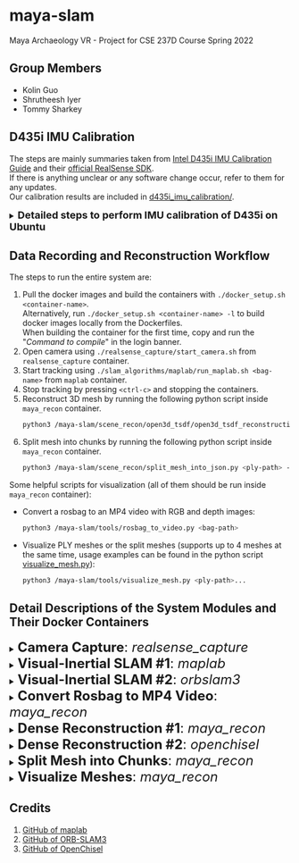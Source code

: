 # maya-slam
Maya Archaeology VR - Project for CSE 237D Course Spring 2022

## Group Members
  * Kolin Guo
  * Shrutheesh Iyer
  * Tommy Sharkey

## D435i IMU Calibration
The steps are mainly summaries taken from
[Intel D435i IMU Calibration Guide](https://www.intelrealsense.com/wp-content/uploads/2019/07/Intel_RealSense_Depth_D435i_IMU_Calibration.pdf)
and their [official RealSense SDK](https://github.com/IntelRealSense/librealsense).  
If there is anything unclear or any software change occur, refer to them for
any updates.  
Our calibration results are included in [d435i_imu_calibration/](d435i_imu_calibration).

<details>
<summary><b><font size="+1">Detailed steps to perform IMU calibration of D435i on Ubuntu</font></b></summary>
<p>

Prerequisites: Ubuntu >= 18.04, Python 3 (pip, numpy)

* Step 1: Install Intel RealSense SDK `pyrealsense2` wrapper:  
  ```bash
  sudo pip3 install pyrealsense2
  ```
* Step 2: Clone [Intel RealSense SDK](https://github.com/IntelRealSense/librealsense):  
  ```bash
  git clone https://github.com/IntelRealSense/librealsense.git
  ```
* Step 3: Run `librealsense/tools/rs-imu-calibration/rs-imu-calibration.py` with sudo
  to perform IMU calibration.
  Check [this README.md](https://github.com/IntelRealSense/librealsense/tree/master/tools/rs-imu-calibration)
  for more information.  
  ```bash
  cd librealsense/tools/rs-imu-calibration
  sudo python3 rs-imu-calibration.py
  ```
* Step 4: At the end of the calibration script, select to write the results to D435i's eeprom.

Note that if you are connected to a laptop, your screen might rotate according
to the connected D435i orientation. This is because the OS sees the IMU inside
D435i as any IMU inside a tablet and thus will rotate screen orientation following
it. To turn screen rotation off, see
[this post](https://askubuntu.com/questions/1035209/how-to-turn-off-screen-rotation-in-ubuntu-18-04-lts).

</p>
</details>

## Data Recording and Reconstruction Workflow
The steps to run the entire system are:
1. Pull the docker images and build the containers with `./docker_setup.sh <container-name>`.  
   Alternatively, run `./docker_setup.sh <container-name> -l` to build docker images locally
   from the Dockerfiles.  
   When building the container for the first time, copy and run the "*Command to compile*" in the login banner.
2. Open camera using `./realsense_capture/start_camera.sh` from `realsense_capture` container.
3. Start tracking using `./slam_algorithms/maplab/run_maplab.sh <bag-name>` from `maplab` container.
4. Stop tracking by pressing `<ctrl-c>` and stopping the containers.
5. Reconstruct 3D mesh by running the following python script inside `maya_recon` container.
    ```bash
    python3 /maya-slam/scene_recon/open3d_tsdf/open3d_tsdf_reconstruction.py <bag-path> --voxel-length <voxel-length> --pose-refine
    ```
6. Split mesh into chunks by running the following python script inside `maya_recon` container.
    ```bash
    python3 /maya-slam/scene_recon/split_mesh_into_json.py <ply-path> --box-size <box-size>
    ```
Some helpful scripts for visualization (all of them should be run inside `maya_recon` container):
* Convert a rosbag to an MP4 video with RGB and depth images:
  ```bash
  python3 /maya-slam/tools/rosbag_to_video.py <bag-path>
  ```
* Visualize PLY meshes or the split meshes
(supports up to 4 meshes at the same time,
usage examples can be found in the python script
[visualize_mesh.py](tools/visualize_mesh.py#L3-L14)):
  ```bash
  python3 /maya-slam/tools/visualize_mesh.py <ply-path>...
  ```

## Detail Descriptions of the System Modules and Their Docker Containers

<details>
<summary><font size="+2"><b>Camera Capture</b>: <i>realsense_capture</i></font></summary>
<p>

| docker image | Dockerfile | Estimated compile time |
| :-----: | :-----: | :-----: |
| [kolinguo/realsense:v1.0](https://hub.docker.com/r/kolinguo/realsense) | [docker/Dockerfile_realsense](docker/Dockerfile_realsense) | 1-2 minutes |

Container for launching and configuring the Intel RealSense D435i RGBD camera.  
This docker image has Ubuntu 18.04, CUDA 11.3.1, ROS Melodic, OpenCV 4.4.0,
[librealsense](https://github.com/IntelRealSense/librealsense),
[realsense-ros](https://github.com/IntelRealSense/realsense-ros).

#### Build & compile codebase
1. `./docker_setup.sh realsense_capture` to pull the docker image and build the container.
2. `cd realsense_capture && ./build_ros.sh` to compile the packages.

#### Running
Run `./realsense_capture/start_camera.sh` to start the camera.  
This will launch the launch file
[realsense_d435i_rviz.launch](realsense_capture/catkin_ws/src/realsense_d435i_capture/launch/realsense_d435i_rviz.launch).
It is configured to launch the RGB color feed (1280x720 @ 30 fps),
depth feed (848x480 @ 30 fps) aligned with color using
[HighAccuracyPreset](realsense_capture/catkin_ws/src/realsense_d435i_capture/json/HighAccuracyPreset.json),
and the IMU sensors (accel and gyro @ 200 fps).

##### Note: RealSense D435i depth presets and performance tuning
To obtain better performance of the D435i depth camera, we followed the
[post of RealSense D400 series visual presets](https://dev.intelrealsense.com/docs/d400-series-visual-presets)
and uses the HighAccuracyPreset.
All presets can be found
[here](https://github.com/IntelRealSense/librealsense/wiki/D400-Series-Visual-Presets#preset-table).
For the best performance, please check out the
[advanced guide for tuning depth cameras](https://dev.intelrealsense.com/docs/tuning-depth-cameras-for-best-performance).

</p>
</details>

<details>
<summary><font size="+2"><b>Visual-Inertial SLAM #1</b>: <i>maplab</i></font></summary>
<p>

| docker image | Dockerfile | Estimated compile time |
| :-----: | :-----: | :-----: |
| [kolinguo/maplab:v1.0](https://hub.docker.com/r/kolinguo/maplab) | [docker/Dockerfile_maplab](docker/Dockerfile_maplab) | 35-45 minutes |

Container for launching and configuring [maplab](https://github.com/ethz-asl/maplab),
which is a visual-inertial SLAM supporting RGB-D+IMU mapping.  
This docker image has Ubuntu 18.04, CUDA 11.3.1, ROS Melodic, OpenCV 4.4.0,
[librealsense](https://github.com/IntelRealSense/librealsense),
[realsense-ros](https://github.com/IntelRealSense/realsense-ros).

#### Build & compile codebase
1. `./docker_setup.sh maplab` to pull the docker image and build the container.
2. `cd slam_algorithms/maplab && ./build_ros.sh` to compile the packages.

#### Running
Run `./slam_algorithms/maplab/run_maplab.sh <bag-name>` to start the camera tracking.
It accepts a `<bag-name>` argument which will record and save the rosbag as
`/maya-slam/slam_algorithms/rosbags/d435i_{bag-name}_{TIMESTAMP}.bag`

The script will launch the launch file
[realsense.launch](slam_algorithms/maplab/catkin_ws/src/maplab/applications/rovioli/launch/realsense.launch).
It will run maplab by calling
[run_realsense](slam_algorithms/maplab/catkin_ws/src/maplab/applications/rovioli/scripts/run_realsense),
display the trajectory in RVIZ and
also record color/depth/imu/camera pose trajectory generated by maplab
as topics into a rosbag.
The RealSense camera parameters can be modified in
[realsense-camera.yaml](slam_algorithms/maplab/catkin_ws/src/maplab/applications/rovioli/share/realsense-camera.yaml)
and
[realsense-imu.yaml](slam_algorithms/maplab/catkin_ws/src/maplab/applications/rovioli/share/realsense-imu.yaml).

:mega: **Remember to update the camera parameters for your RealSense camera**

</p>
</details>

<details>
<summary><font size="+2"><b>Visual-Inertial SLAM #2</b>: <i>orbslam3</i></font></summary>
<p>

| docker image | Dockerfile | Estimated compile time |
| :-----: | :-----: | :-----: |
| [kolinguo/orbslam3:v1.0](https://hub.docker.com/r/kolinguo/orbslam3) | [docker/Dockerfile_orbslam3](docker/Dockerfile_orbslam3) | 5-6 minutes |

Container for launching and configuring
[ORB-SLAM3](https://github.com/UZ-SLAMLab/ORB_SLAM3), the state-of-the-art
ORB-feature-based visual-inertial SLAM algorithm on stereo+IMU system.  
This docker image has Ubuntu 18.04, CUDA 11.3.1, ROS Melodic, OpenCV 4.4.0,
[librealsense](https://github.com/IntelRealSense/librealsense),
[realsense-ros](https://github.com/IntelRealSense/realsense-ros),
Python 3.6.9 with Jupyter Notebook.

Unfortunately, for RGB-D+IMU systems such as the RealSense D435i, ORB-SLAM3 does not have great
performance and can sometimes lose track in featureless areas according to our experiments.

#### Build & compile codebase
1. `./docker_setup.sh orbslam3` to pull the docker image and build the container.
2. `cd slam_algorithms/ORB_SLAM3 && ./build.sh && ./build_ros.sh` to compile the packages.

#### Running
Run `roslaunch ORB_SLAM3 rgbd_d435i.launch` to launch tracking along with
RealSense camera.  
The trajectory is written as
`/maya-slam/slam_algorithms/ORB_SLAM3/Examples_old/ROS/ORB_SLAM3/FrameTrajectory.txt`

A Jupyter notebook
[Fix_ORBSLAM3_Lose_Track.ipynb](slam_algorithms/ORB_SLAM3/Examples_old/ROS/ORB_SLAM3/rosbags/notebooks/Fix_ORBSLAM3_Lose_Track.ipynb)
is included to fix any tracking loss in the ORB-SLAM3 camera pose trajectory
by performing a consecutive frame
[multi-scale ICP](http://www.open3d.org/docs/0.15.1/python_api/open3d.t.pipelines.odometry.rgbd_odometry_multi_scale.html)
of the two frames before and after losing track.
Although not included yet, rosbag generation from the predicted camera pose trajectory
can be easily written, enabling mesh reconstruction.

:exclamation: **ORB-SLAM3 has not been tested extensively for the project and we recommend using maplab for SLAM**

<details>
<summary><font size="+0">Running ORB-SLAM3 on SLAM Datasets</font></summary>
<p>

Please place all datasets in [slam_algorithms/datasets/](slam_algorithms/datasets/)  
For [TUM_VI](https://vision.in.tum.de/data/datasets/visual-inertial-dataset),
ORB-SLAM3 expects the data in raw format (i.e., *Euroc / DSO 512x512 dataset*)
instead of rosbags.

```bash
datasets
├── TUM_VI
│   ├── dataset-corridor1_512_16
│   │   ├── dso
│   │   │   ├── cam0
│   │   │   ├── cam1
│   │   │   ├── camchain.yaml
│   │   │   ├── gt_imu.csv
│   │   │   ├── imu_config.yaml
│   │   │   └── imu.txt
│   │   └── mav0
│   │       ├── cam0
│   │       │   ├── data
│   │       │   └── data.csv
│   │       ├── cam1
│   │       │   ├── data
│   │       │   └── data.csv
│   │       ├── imu0
│   │       │   └── data.csv
│   │       └── mocap0
│   │           └── data.csv
│   └── ...
└── EuRoC
```

##### Running ORB-SLAM3
Use [tum_vi_examples.sh](slam_algorithms/ORB_SLAM3/tum_vi_examples.sh)
to run with TUM_VI dataset.  
(Note: the seg fault at the end is not an issue since it only happens during destruction.)

</p>
</details>

</p>
</details>

<details>
<summary><font size="+2"><b>Convert Rosbag to MP4 Video</b>: <i>maya_recon</i></font></summary>
<p>

| docker image | Dockerfile | Estimated compile time |
| :-----: | :-----: | :-----: |
| [kolinguo/maya_recon:v1.0](https://hub.docker.com/r/kolinguo/maya_recon) | [docker/Dockerfile_maya_recon](docker/Dockerfile_maya_recon) | No need to compile |

Container for converting a rosbag to an MP4 video with RGB and depth images.  
Uses PIL and OpenCV for image editing and video generation.
Utilizes the custom [ImageHelper class](tools/image_helper.py) for
combining images and adding texts.  
This docker image has Ubuntu 20.04, CUDA 11.3.1, ROS Noetic, OpenCV 4.2.0,
Python 3.8.10 with Jupyter Notebook and [requirements.txt](scene_recon/requirements.txt).

#### Build
1. `./docker_setup.sh maya_recon` to pull the docker image and build the container.

#### Running
Run the following python script to convert the rosbag at `<bag-path>` into
an MP4 video. The generated video is saved as
`{bag-path}_bag_frames/{bag-name}_bag_frames.mp4`
  ```bash
  python3 ./tools/rosbag_to_video.py <bag-path>
  ```

</p>
</details>

<details>
<summary><font size="+2"><b>Dense Reconstruction #1</b>: <i>maya_recon</i></font></summary>
<p>

| docker image | Dockerfile | Estimated compile time |
| :-----: | :-----: | :-----: |
| [kolinguo/maya_recon:v1.0](https://hub.docker.com/r/kolinguo/maya_recon) | [docker/Dockerfile_maya_recon](docker/Dockerfile_maya_recon) | No need to compile |

Container for dense 3D mesh reconstruction from RGB-D observations and the estimated camera pose trajectory.  
Uses Open3D
[ScalableTSDFVolume](http://www.open3d.org/docs/0.15.1/python_api/open3d.pipelines.integration.ScalableTSDFVolume.html)
to reconstruct the scene. Supports adding a consecutive frame camera pose refinement step
to improve the estimated camera poses. The pose refinement is based on
[multi-scale ICP](http://www.open3d.org/docs/0.15.1/python_api/open3d.t.pipelines.odometry.rgbd_odometry_multi_scale.html).  
This docker image has Ubuntu 20.04, CUDA 11.3.1, ROS Noetic, OpenCV 4.2.0,
Python 3.8.10 with Jupyter Notebook and [requirements.txt](scene_recon/requirements.txt).

#### Build
1. `./docker_setup.sh maya_recon` to pull the docker image and build the container.

#### Running
Run the following python script to perform 3D reconstruction from the rosbag
(with the estimated camera pose recorded in `/tf` topic from `map` frame to `imu` frame)
at `<bag-path>`. The generated PLY mesh is saved as
`/maya-slam/scene_recon/output_plys/{bag-name}_o3dTSDF{voxel-length}m.ply`
  ```bash
  python3 ./scene_recon/open3d_tsdf/open3d_tsdf_reconstruction.py <bag-path> --voxel-length <voxel-length> --pose-refine
  ```

The TSDF `<voxel-length>` is specified in meters and should be tuned given the available
system RAM resources (*i.e.*, a smaller `<voxel-length>` gives more detailed geometries
but requires more RAM resources).  
If the option `--pose-refine` is specified, perform the additional pose refinement step
and save the refined pose trajectory in `output_plys/{ply-name}_pose` directory.
The `pose_trajectory.html` inside the directory shows the camera pose trajectory
visualizations for the SLAM estimate and the refined trajectory.

:zap: **We recommend running this dense reconstruction on a powerful system with >64GB RAM** :zap:

<details>
<summary><font size="+0">Some Jupyter Notebooks Containing Draft Code</font></summary>
<p>

Some Jupyter notebooks containing draft code are included in
[scene_recon/notebooks](scene_recon/notebooks).

* [Open3D_Dense_RGBD_SLAM.ipynb](scene_recon/notebooks/Open3D_Dense_RGBD_SLAM.ipynb):
  scene reconstruction using Open3D tensor-based
  [Dense RGBD SLAM](http://www.open3d.org/docs/0.15.1/tutorial/t_reconstruction_system/dense_slam.html).
  Probably due to the unstable implementation of the marching-cubes algorithm,
  the algorithm will always crashes the kernel during extracting the triangular mesh
  from the
  [VoxelBlockGrid](http://www.open3d.org/docs/0.15.1/python_api/open3d.t.geometry.VoxelBlockGrid.html).
* [Open3D_TSDF_integration.ipynb](scene_recon/notebooks/Open3D_TSDF_integration.ipynb):
  draft code for [open3d_tsdf_reconstruction.py](scene_recon/open3d_tsdf/open3d_tsdf_reconstruction.py).
* [Open3D_TSDF_integration_tensor.ipynb](scene_recon/notebooks/Open3D_TSDF_integration_tensor.ipynb):
  scene reconstruction using Open3D tensor-based
  [VoxelBlockGrid](http://www.open3d.org/docs/0.15.1/python_api/open3d.t.geometry.VoxelBlockGrid.html).
  Probably due to the unstable implementation of the marching-cubes algorithm,
  the algorithm will always crashes the kernel during extracting the triangular mesh.
* [PLY_vertex_color_to_face_color.ipynb](scene_recon/notebooks/PLY_vertex_color_to_face_color.ipynb):
  code for converting mesh per-vertex color information to per-face color information using
  [PolyData.point_data_to_cell_data()](https://docs.pyvista.org/api/core/_autosummary/pyvista.PolyData.point_data_to_cell_data.html).
  Not needed for this project.
* [Split_scene_and_json_generation.ipynb](scene_recon/notebooks/Split_scene_and_json_generation.ipynb):
  draft code for [split_mesh_into_json.py](scene_recon/split_mesh_into_json.py).

</p>
</details>

</p>
</details>

<details>
<summary><font size="+2"><b>Dense Reconstruction #2</b>: <i>openchisel</i></font></summary>
<p>

| docker image | Dockerfile | Estimated compile time |
| :-----: | :-----: | :-----: |
| [kolinguo/openchisel:v1.0](https://hub.docker.com/r/kolinguo/openchisel) | [docker/Dockerfile_openchisel](docker/Dockerfile_openchisel) | 1-2 minutes |

Container for dense 3D mesh reconstruction from RGB-D observations and the estimated camera pose trajectory.
Uses [OpenChisel](https://github.com/personalrobotics/OpenChisel)
to reconstruct the scene.  
This docker image has Ubuntu 18.04, CUDA 11.3.1, ROS Melodic,
[ros-melodic-pcl-ros](https://github.com/methylDragon/pcl-ros-tutorial/blob/master/PCL%20Reference%20with%20ROS.md).

#### Build & compile codebase
1. `./docker_setup.sh openchisel` to pull the docker image and build the container.
2. `cd scene_recon/openchisel && ./build_ros.sh` to compile the packages.

#### Running
Run `./scene_recon/openchisel/run_openchisel.sh <bag-path>` to start the reconstruction from the rosbag
(with the estimated camera pose recorded in `/tf` topic from `map` frame to `imu` frame)
at `<bag-path>`. The generated PLY mesh is saved as
`/maya-slam/scene_recon/output_plys/{bag-name}_openchisel.ply`

The script will launch the launch file
[launch_realsense_maplab.launch](scene_recon/openchisel/catkin_ws/src/OpenChisel/chisel_ros/launch/launch_realsense_maplab.launch).
The TSDF `<voxel_resolution_m>` parameter is specified in meters and can be tuned given the available
system RAM resources. However, OpenChisel seems to not function properly
when `<voxel_resolution_m>` is below 0.04 meter (*i.e.*, 4 cm), presumably due to suboptimal implementation.

:mega: **We recommend using the Open3D-based *maya_recon* for dense reconstruction**

</p>
</details>

<details>
<summary><font size="+2"><b>Split Mesh into Chunks</b>: <i>maya_recon</i></font></summary>
<p>

| docker image | Dockerfile | Estimated compile time |
| :-----: | :-----: | :-----: |
| [kolinguo/maya_recon:v1.0](https://hub.docker.com/r/kolinguo/maya_recon) | [docker/Dockerfile_maya_recon](docker/Dockerfile_maya_recon) | No need to compile |


Container for splitting mesh into chunks and generating the JSON configuration file
to speedup mesh loading and manipulation.  
Uses PyVista
[PolyData.clip_box()](https://docs.pyvista.org/api/core/_autosummary/pyvista.PolyData.clip_box.html)
function to clip the meshes.
Other 3D mesh processing libraries have not yet correctly implemented
texture interpolation during mesh clipping
(*e.g.*, [trimesh issue #1313](https://github.com/mikedh/trimesh/issues/1313),
[Open3D issue #2464](https://github.com/isl-org/Open3D/issues/2464)).  
This docker image has Ubuntu 20.04, CUDA 11.3.1, ROS Noetic, OpenCV 4.2.0,
Python 3.8.10 with Jupyter Notebook and [requirements.txt](scene_recon/requirements.txt).

#### Build
1. `./docker_setup.sh maya_recon` to pull the docker image and build the container.

#### Running
Run the following python script to split the mesh at `<ply-path>` into chunks
and generate a JSON configuration file.
The `<box-size>` is the chunk side length specified in meters
and should be tuned to balance the chunk PLY filesize and the number of split mesh chunks
to achieve the optimal mesh loading speed.

```bash
python3 ./scene_recon/split_mesh_into_json.py <ply-path> --box-size <box-size>
```

The generated files are saved in
`/maya-slam/scene_recon/output_plys/{ply-name}_split` directory.
An example folder structure is shown below
```bash
output_plys
├── d435i_kitchen_2022-06-04-23-39-35_o3dTSDF0.005m_pose_refined.ply
├── d435i_kitchen_2022-06-04-23-39-35_o3dTSDF0.005m_pose_refined_split
│   ├── meshes
│   │   ├── chunk_(0,0,0).ply
│   │   ├── chunk_(0,1,0).ply
│   │   ├── chunk_(-1,-1,0).ply
│   │   ├── chunk_(1,0,0).ply
│   │   └── ...
│   └── config.json
└── ...
```

:zap: **We recommend running this mesh splitting on a powerful system with 32GB RAM** :zap:

</p>
</details>

<details>
<summary><font size="+2"><b>Visualize Meshes</b>: <i>maya_recon</i></font></summary>
<p>

| docker image | Dockerfile | Estimated compile time |
| :-----: | :-----: | :-----: |
| [kolinguo/maya_recon:v1.0](https://hub.docker.com/r/kolinguo/maya_recon) | [docker/Dockerfile_maya_recon](docker/Dockerfile_maya_recon) | No need to compile |

Container for visualizing PLY meshes or the split mesh chunks.  
Uses [PyVista](https://docs.pyvista.org/) to load and visualize the meshes
due to its great efficiency of processing very large meshes
compared to other 3D mesh processing libraries (*e.g.*, trimesh and Open3D).  
This docker image has Ubuntu 20.04, CUDA 11.3.1, ROS Noetic, OpenCV 4.2.0,
Python 3.8.10 with Jupyter Notebook and [requirements.txt](scene_recon/requirements.txt).

#### Build
1. `./docker_setup.sh maya_recon` to pull the docker image and build the container.

#### Running
Run the following python script to visualize the mesh or the split mesh chunks
at `<ply-path>`
(supports up to 4 meshes at the same time,
usage examples can be found in the python script
[visualize_mesh.py](tools/visualize_mesh.py#L3-L14)):
  ```bash
  python3 ./tools/visualize_mesh.py <ply-path>...
  ```

</p>
</details>

## Credits
  1. [GitHub of maplab](https://github.com/ethz-asl/maplab)
  2. [GitHub of ORB-SLAM3](https://github.com/UZ-SLAMLab/ORB_SLAM3)
  2. [GitHub of OpenChisel](https://github.com/personalrobotics/OpenChisel)
